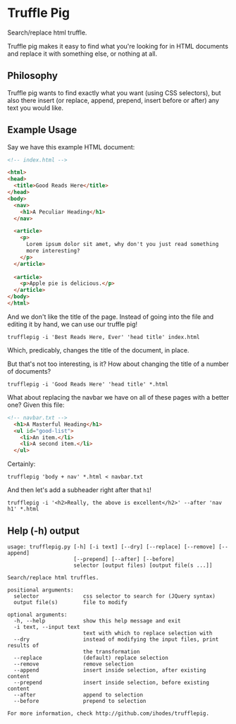 # Truffle Pig

Search/replace html truffle.

Truffle pig makes it easy to find what you're looking for in HTML documents and replace it with something else, or nothing at all.


## Philosophy

Truffle pig wants to find exactly what you want (using CSS selectors), but also there insert (or replace, append, prepend, insert before or after) any text you would like.


## Example Usage

Say we have this example HTML document:

```html
<!-- index.html -->

<html>
<head>
  <title>Good Reads Here</title>
</head>
<body>
  <nav>
    <h1>A Peculiar Heading</h1>
  </nav>

  <article>
    <p>
      Lorem ipsum dolor sit amet, why don't you just read something 
      more interesting?
    </p>
  </article>
  
  <article>
    <p>Apple pie is delicious.</p>
  </article>
</body>
</html>
```

And we don't like the title of the page. Instead of going into the file and editing it by hand, we can use our truffle pig!


```
trufflepig -i 'Best Reads Here, Ever' 'head title' index.html
```

Which, predicably, changes the title of the document, in place.

But that's not too interesting, is it? How about changing the title of a number of documents?

```
trufflepig -i 'Good Reads Here' 'head title' *.html
```

What about replacing the navbar we have on all of these pages with a better one? Given this file: 

```html
<!-- navbar.txt -->
  <h1>A Masterful Heading</h1>
  <ul id="good-list">
    <li>An item.</li>
    <li>A second item.</li>
  </ul>
```

Certainly:

```
trufflepig 'body + nav' *.html < navbar.txt
```

And then let's add a subheader right after that `h1`!

```
trufflepig -i '<h2>Really, the above is excellent</h2>' --after 'nav h1' *.html
```


## Help (-h) output

```
usage: trufflepig.py [-h] [-i text] [--dry] [--replace] [--remove] [--append]
                     [--prepend] [--after] [--before]
                     selector [output files) [output file(s ...]]

Search/replace html truffles.

positional arguments:
  selector              css selector to search for (JQuery syntax)
  output file(s)        file to modify

optional arguments:
  -h, --help            show this help message and exit
  -i text, --input text
                        text with which to replace selection with
  --dry                 instead of modifying the input files, print results of
                        the transformation
  --replace             (default) replace selection
  --remove              remove selection
  --append              insert inside selection, after existing content
  --prepend             insert inside selection, before existing content
  --after               append to selection
  --before              prepend to selection

For more information, check http://github.com/ihodes/trufflepig.
```
